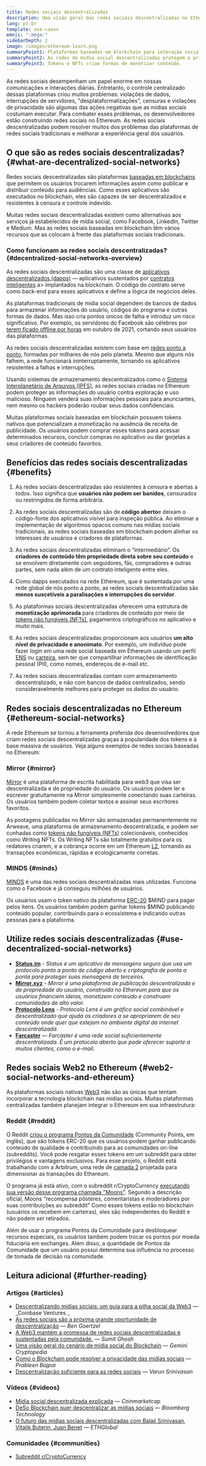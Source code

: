 ```yaml
---
title: Redes sociais descentralizadas
description: Uma visão geral das redes sociais descentralizadas no Ethereum
lang: pt-br
template: use-cases
emoji: ":mega:"
sidebarDepth: 2
image: /images/ethereum-learn.png
summaryPoint1: Plataformas baseadas em blockchain para interação social, criação e distribuição de conteúdo.
summaryPoint2: As redes de mídia social descentralizadas protegem a privacidade do usuário e aumentam a segurança dos dados.
summaryPoint3: Tokens e NFTs criam formas de monetizar conteúdo.
---
```


As redes sociais desempenham um papel enorme em nossas comunicações e interações diárias. Entretanto, o controle centralizado dessas plataformas criou muitos problemas: violações de dados, interrupções de servidores, "desplataformalizações", censuras e violações de privacidade são algumas das ações negativas que as mídias sociais costumam executar. Para combater esses problemas, os desenvolvedores estão construindo redes sociais no Ethereum. As redes sociais descentralizadas podem resolver muitos dos problemas das plataformas de redes sociais tradicionais e melhorar a experiência geral dos usuários.

## O que são as redes sociais descentralizadas? {#what-are-decentralized-social-networks}

Redes sociais descentralizadas são plataformas [baseadas em blockchains](/glossary/#blockchain) que permitem os usuários trocarem informações assim como publicar e distribuir conteúdo para audiências. Como esses aplicativos são executados no blockchain, eles são capazes de ser descentralizados e resistentes à censura e controle indevido.

Muitas redes sociais descentralizadas existem como alternativas aos serviços já estabelecidos de mídia social, como Facebook, LinkedIn, Twitter e Medium. Mas as redes sociais baseadas em blockchain têm vários recursos que as colocam à frente das plataformas sociais tradicionais.

<YouTube id="UdT2lpcGvcQ" />

### Como funcionam as redes sociais descentralizadas? {#decentralized-social-networks-overview}

As redes sociais descentralizadas são uma classe de [aplicativos descentralizados (dapps)](/apps/) — aplicativos sustentados por [contratos inteligentes](/glossary/#smart-contract) a> implantados na blockchain. O código do contrato serve como back-end para esses aplicativos e define a lógica de negócios deles.

As plataformas tradicionais de mídia social dependem de bancos de dados para armazenar informações do usuário, códigos do programa e outras formas de dados. Mas isso cria pontos únicos de falha e introduz um risco significativo. Por exemplo, os servidores do Facebook são célebres por [terem ficado offline por horas](https://www.npr.org/2021/10/05/1043211171/facebook-instagram-whatsapp-outage-business-impact) em outubro de 2021, cortando seus usuários das plataformas.

As redes sociais descentralizadas existem com base em [redes ponto a ponto](/glossary/#peer-to-peer-network), formadas por milhares de nós pelo planeta. Mesmo que alguns nós falhem, a rede funcionará ininterruptamente, tornando os aplicativos resistentes a falhas e interrupções.

Usando sistemas de armazenamento descentralizados como o [ Sistema Interplanetário de Arquivos (IPFS)](https://ipfs.io/), as redes sociais criadas no Ethereum podem proteger as informações do usuário contra exploração e uso malicioso. Ninguém venderá suas informações pessoais para anunciantes, nem mesmo os hackers poderão roubar seus dados confidenciais.

Muitas plataformas sociais baseadas em blockchain possuem tokens nativos que potencializam a monetização na ausência de receita de publicidade. Os usuários podem comprar esses tokens para acessar determinados recursos, concluir compras no aplicativo ou dar gorjetas a seus criadores de conteúdo favoritos.

## Benefícios das redes sociais descentralizadas {#benefits}

1. As redes sociais descentralizadas são resistentes à censura e abertas a todos. Isso significa que **usuários não podem ser banidos**, censurados ou restringidos de forma arbitrária.

2. As redes sociais descentralizadas são de **código aberto**e deixam o código-fonte dos aplicativos visível para inspeção pública. Ao eliminar a implementação de algoritmos opacos comuns nas mídias sociais tradicionais, as redes sociais baseadas em blockchain podem alinhar os interesses de usuários e criadores de plataformas.

3. As redes sociais descentralizadas eliminam o “intermediário”. Os **criadores de conteúdo têm propriedade direta sobre seu conteúdo** e se envolvem diretamente com seguidores, fãs, compradores e outras partes, sem nada além de um contrato inteligente entre eles.

4. Como dapps executados na rede Ethereum, que é sustentada por uma rede global de nós ponto a ponto, as redes sociais descentralizadas são **menos suscetíveis a paralisações e interrupções do servidor**.

5. As plataformas sociais descentralizadas oferecem uma estrutura de **monetização aprimorada** para criadores de conteúdo por meio de [tokens não fungíveis (NFTs)](/glossary/#nft), pagamentos criptográficos no aplicativo e muito mais.

6. As redes sociais descentralizadas proporcionam aos usuários **um alto nível de privacidade e anonimato**. Por exemplo, um indivíduo pode fazer login em uma rede social baseada em Ethereum usando um perfil [ENS](/glossary/#ens) ou [carteira](/glossary/#wallet), sem ter que compartilhar informações de identificação pessoal (PII), como nomes, endereços de e-mail etc.

7. As redes sociais descentralizadas contam com armazenamento descentralizado, e não com bancos de dados centralizados, sendo consideravelmente melhores para proteger os dados do usuário.

## Redes sociais descentralizadas no Ethereum {#ethereum-social-networks}

A rede Ethereum se tornou a ferramenta preferida dos desenvolvedores que criam redes sociais descentralizadas graças à popularidade dos tokens e à base massiva de usuários. Veja alguns exemplos de redes sociais baseadas no Ethereum:

### Mirror {#mirror}

[Mirror](https://mirror.xyz/) é uma plataforma de escrita habilitada para web3 que visa ser descentralizada e de propriedade do usuário. Os usuários podem ler e escrever gratuitamente na Mirror simplesmente conectando suas carteiras. Os usuários também podem coletar textos e assinar seus escritores favoritos.

As postagens publicadas no Mirror são armazenadas permanentemente no Arweave, uma plataforma de armazenamento descentralizada, e podem ser cunhadas como [tokens não fungíveis (NFTs)](/nft/) colecionáveis, conhecidos como Writing NFTs. Os Writing NFTs são totalmente gratuitos para os redatores criarem, e a cobrança ocorre em um Ethereum [L2](/glossary/#layer-2), tornando as transações econômicas, rápidas e ecologicamente corretas.

### MINDS {#minds}

[MINDS](https://www.minds.com/) é uma das redes sociais descentralizadas mais utilizadas. Funciona como o Facebook e já conseguiu milhões de usuários.

Os usuários usam o token nativo da plataforma [ERC-20](/glossary/#erc-20) $MIND para pagar pelos itens. Os usuários também podem ganhar tokens $MIND publicando conteúdo popular, contribuindo para o ecossistema e indicando outras pessoas para a plataforma.

## Utilize redes sociais descentralizadas {#use-decentralized-social-networks}

- **[Status.im](https://status.im/)** - _Status é um aplicativo de mensagens seguro que usa um protocolo ponto a ponto de código aberto e criptografia de ponta a ponta para proteger suas mensagens de terceiros._
- **[Mirror.xyz](https://mirror.xyz/)** - _Mirror é uma plataforma de publicação descentralizada e de propriedade do usuário, construída no Ethereum para que os usuários financiem ideias, monetizem conteúdo e construam comunidades de alto valor._
- **[Protocolo Lens](https://lens.xyz/)** - _Protocolo Lens é um gráfico social combinável e descentralizado que ajuda os criadores a se apropriarem de seu conteúdo onde quer que estejam no ambiente digital da internet descentralizada._
- **[Farcaster](https://farcaster.xyz/)** — _Farcaster é uma rede social suficientemente descentralizada. É um protocolo aberto que pode oferecer suporte a muitos clientes, como o e-mail._

## Redes sociais Web2 no Ethereum {#web2-social-networks-and-ethereum}

As plataformas sociais nativas [Web3](/glossary/#web3) não são as únicas que tentam incorporar a tecnologia blockchain nas mídias sociais. Muitas plataformas centralizadas também planejam integrar o Ethereum em sua infraestrutura:

### Reddit {#reddit}

O Reddit [criou o programa Pontos da Comunidade](https://cointelegraph.com/news/reddit-to-reportedly-tokenize-karma-points-and-onboard-500m-new-users) (Community Points, em inglês), que são tokens ERC-20 que os usuários podem ganhar publicando conteúdo de qualidade e contribuindo para as comunidades on-line (subreddits). Você pode resgatar esses tokens em um subreddit para obter privilégios e vantagens exclusivos. Para esse projeto, o Reddit está trabalhando com a Arbitrum, uma rede de [camada 2](/glossary/#layer-2) projetada para dimensionar as transações do Ethereum.

O programa já está ativo, com o subreddit r/CryptoCurrency [executando sua versão desse programa chamada "Moons"](https://www.reddit.com/r/CryptoCurrency/wiki/moons_wiki). Segundo a descrição oficial, Moons “recompensa pôsteres, comentaristas e moderadores por suas contribuições ao subreddit” Como esses tokens estão no blockchain (usuários os recebem em carteiras), eles são independentes do Reddit e não podem ser retirados.

Além de usar o programa Pontos da Comunidade para desbloquear recursos especiais, os usuários também podem trocar os pontos por moeda fiduciária em exchanges. Além disso, a quantidade de Pontos da Comunidade que um usuário possui determina sua influência no processo de tomada de decisão na comunidade.

## Leitura adicional {#further-reading}

### Artigos {#articles}

- [Descentralizando mídias sociais: um guia para a pilha social da Web3](https://www.coinbase.com/blog/decentralizing-social-media-a-guide-to-the-web3-social-stack) — _Coinbase Ventures _
- [As redes sociais são a próxima grande oportunidade de descentralização](https://www.coindesk.com/tech/2021/01/22/social-networks-are-the-next-big-decentralization-opportunity/) — _Ben Goertzel_
- [A Web3 mantém a promessa de redes sociais descentralizadas e sustentadas pela comunidade.](https://venturebeat.com/2022/02/26/web3-holds-the-promise-of-decentralized-community-powered-social-networks/) — _Sumit Ghosh_
- [Uma visão geral do cenário de mídia social do Blockchain](https://www.gemini.com/cryptopedia/blockchain-social-media-decentralized-social-media) — *Gemini Cryptopedia*
- [Como o Blockchain pode resolver a privacidade das mídias sociais](https://www.investopedia.com/news/ethereum-blockchain-social-media-privacy-problem-linkedin-indorse/) — _Prableen Bajpai_
- [Descentralização suficiente para as redes sociais](https://www.varunsrinivasan.com/2022/01/11/sufficient-decentralization-for-social-networks) — _Varun Srinivasan_

### Vídeos {#videos}

- [Mídia social descentralizada explicada](https://www.youtube.com/watch?v=UdT2lpcGvcQ) — _Coinmarketcap_
- [DeSo Blockchain quer descentralizar as mídias sociais](https://www.youtube.com/watch?v=SG2HUiVp0rE) — _Bloomberg Technology_
- [O futuro das mídias sociais descentralizadas com Balaji Srinivasan, Vitalik Buterin, Juan Benet](https://www.youtube.com/watch?v=DTxE9KV3YrE) — *ETHGlobal*

### Comunidades {#communities}

- [Subreddit r/CryptoCurrency](https://www.reddit.com/r/CryptoCurrency/)
